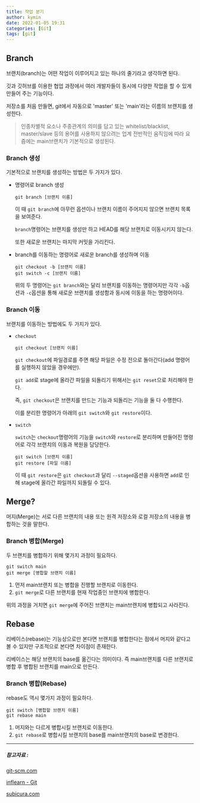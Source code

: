 ```yaml
---
title: 작업 분기
author: kymin
date: 2022-01-05 19:31
categories: [Git]
tags: [git]
---
```

## Branch

브랜치(branch)는 어떤 작업이 이루어지고 있는 하나의 줄기라고 생각하면 된다.

깃과 깃허브를 이용한 협업 과정에서 여러 개발자들이 동시에 다양한 작업을 할 수 있게 만들어 주는 기능이다.

저장소를 처음 만들면, git에서 자동으로 'master' 또는 'main'라는 이름의 브랜치를 생성한다.

> 인종차별적 요소나 주종관계의 의미를 담고 있는 whitelist/blacklist, master/slave 등의 용어를 사용하지 않으려는 업계 전반적인 움직임에 따라 요즘에는 main브랜치가 기본적으로 생성된다.

### Branch 생성

기본적으로 브랜치를 생성하는 방법은 두 가지가 있다.

- 명령어로 branch 생성

  ```shell
  git branch [브랜치 이름]
  ```

  이 때 `git branch`에 아무런 옵션이나 브랜치 이름이 주어지지 않으면 브랜치 목록을 보여준다.

  `branch`명령어는 브랜치를 생성만 하고 HEAD를 해당 브랜치로 이동시키지 않는다.

  또한 새로운 브랜치는 마지막 커밋을 가리킨다.

- branch를 이동하는 명령어로 새로운 branch를 생성하며 이동

  ```shell
  git checkout -b [브랜치 이름]
  git switch -c [브랜치 이름]
  ```

  위의 두 명령어는 `git branch`와는 달리 브랜치를 이동하는 명령어지만 각각 `-b`옵션과 `-c`옵션을 통해 새로운 브랜치를 생성함과 동시에 이동을 하는 명령어이다.

### Branch 이동

브랜치를 이동하는 방법에도 두 가지가 있다.

- `checkout`

  ```shell
  git checkout [브랜치 이름]
  ```

  `git checkout`에 파일경로를 주면 해당 파일은 수정 전으로 돌아간다(add 명령어를 실행하지 않았을 경우에만).

  `git add`로 stage에 올라간 파일을 되돌리기 위해서는 `git reset`으로 처리해야 한다.

  즉, `git checkout`은 브랜치를 만드는 기능과 되돌리는 기능을 둘 다 수행한다.

  이를 분리한 명령어가 아래의 `git switch`와 `git restore`이다.

- `switch`

  `switch`는 `checkout`명령어의 기능을 `switch`와 `restore`로 분리하며 만들어진 명령어로 각각 브랜치의 이동과 복원을 담당한다.
  
  ```shell
  git switch [브랜치 이름]
  git restore [파일 이름]
  ```
  
  이 때 `git restore`은 `git checkout`과 달리 `--staged`옵션을 사용하면 `add`로 인해 stage에 올라간 파일까지 되돌릴 수 있다.

## Merge?

머지(Merge)는 서로 다른 브랜치의 내용 또는 원격 저장소와 로컬 저장소의 내용을 병합하는 것을 말한다.

### Branch 병합(Merge)

두 브랜치를 병합하기 위해 몇가지 과정이 필요하다.

```shell
git switch main
git merge [병합할 브랜치 이름]
```

1. 먼저 main브랜치 또는 병합을 진행할 브랜치로 이동한다.
2. `git merge`로 다른 브랜치를 현재 작업중인 브랜치에 병합한다.

위의 과정을 거치면 `git merge`에 주어진 브랜치는 main브랜치에 병합되고 사라진다.

## Rebase

리베이스(rebase)는 기능상으로만 본다면 브랜치를 병합한다는 점에서 머지와 같다고 볼 수 있지만 구조적으로 본다면 차이점이 존재한다.

리베이스는 해당 브랜치의 base를 옮긴다는 의미이다. 즉 main브랜치를 다른 브랜치로 병합 후 병합된 브랜치를 main으로 만든다.

### Branch 병합(Rebase)

rebase도 역시 몇가지 과정이 필요하다.

```shell
git switch [병합할 브랜치 이름]
git rebase main
```

1. 머지와는 다르게 병합시킬 브랜치로 이동한다.
2. `git rebase`로 병합시킬 브랜치의 base를 main브랜치의 base로 변경한다.



-----

##### 참고자료 : 

[git-scm.com](https://git-scm.com/book/ko/v2)

[inflearn - Git](https://www.inflearn.com/course/%EC%A7%80%EC%98%A5%EC%97%90%EC%84%9C-%EC%98%A8-git/dashboard)

[subicura.com](https://subicura.com/git/guide/branch.html#git-switch-c-브랜치-생성)

